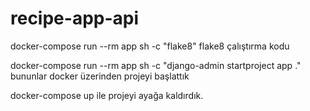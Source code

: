 # recipe-app-api
docker-compose run --rm app sh -c "flake8" flake8 çalıştırma kodu

docker-compose run --rm app sh -c "django-admin startproject app ." bununlar docker üzerinden projeyi başlattık

docker-compose up ile projeyi ayağa kaldırdık.